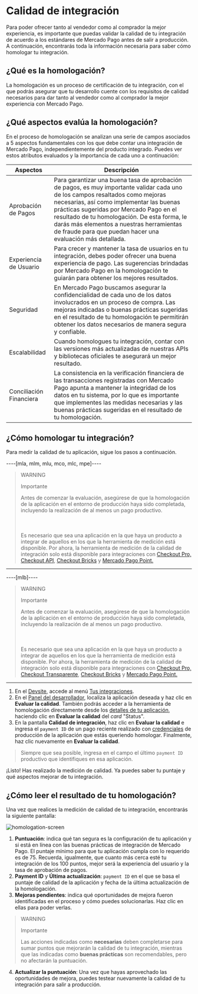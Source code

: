 # Calidad de integración

Para poder ofrecer tanto al vendedor como al comprador la mejor experiencia, es importante que puedas validar la calidad de tu integración de acuerdo a los estándares de Mercado Pago antes de salir a producción.
A continuación, encontrarás toda la información necesaria para saber cómo homologar tu integración.

## ¿Qué es la homologación?

La homologación es un proceso de certificación de tu integración, con el que podrás asegurar que tu desarrollo cuente con los requisitos de calidad necesarios para dar tanto al vendedor como al comprador la mejor experiencia con Mercado Pago.

## ¿Qué aspectos evalúa la homologación?
En el proceso de homologación se analizan una serie de campos asociados a 5 aspectos fundamentales con los que debe contar una integración de Mercado Pago, independientemente del producto integrado. 
Puedes ver estos atributos evaluados y la importancia de cada uno a continuación: 

| **Aspectos**                | **Descripción**                                                                                                                                                                                                                                                                                                                                                                      |
|-------------------------|----------------------------------------------------------------------------------------------------------------------------------------------------------------------------------------------------------------------------------------------------------------------------------------------------------------------------------------------------------------------------------|
|   Aprobación de Pagos   | Para garantizar una buena tasa de aprobación de pagos, es muy importante validar cada uno de los campos resaltados como mejoras necesarias, así como implementar las buenas prácticas sugeridas por Mercado Pago en el resultado de tu homologación. De esta forma, le darás más elementos a nuestras herramientas de fraude para que puedan hacer una evaluación más detallada. |
| Experiencia de Usuario  | Para crecer y mantener la tasa de usuarios en tu integración, debes poder ofrecer una buena experiencia de pago. Las sugerencias brindadas por Mercado Pago en la homologación te guiarán para obtener los mejores resultados.                                                                                                                                                  |
| Seguridad               | En Mercado Pago buscamos asegurar la confidencialidad de cada uno de los datos involucrados en un proceso de compra. Las mejoras indicadas o buenas prácticas sugeridas en el resultado de tu homologación te permitirán obtener los datos necesarios de manera segura y confiable.                                                                                              |
| Escalabilidad           | Cuando homologues tu integración, contar con las versiones más actualizadas de nuestras APIs y bibliotecas oficiales te asegurará un mejor resultado.                                                                                                                                                                                                                            |
| Conciliación Financiera | La consistencia en la verificación financiera de las transacciones registradas con Mercado Pago apunta a mantener la integridad de los datos en tu sistema, por lo que es importante que implementes las medidas necesarias y las buenas prácticas sugeridas en el resultado de tu homologación.                                                                                 |

## ¿Cómo homologar tu integración?

Para medir la calidad de tu aplicación, sigue los pasos a continuación.

----[mla, mlm, mlu, mco, mlc, mpe]----

> WARNING
>
> Importante
>
> Antes de comenzar la evaluación, asegúrese de que la homologación de la aplicación en el entorno de producción haya sido completada, incluyendo la realización de al menos un pago productivo.  <br><br>
> <br><br>
> Es necesario que sea una aplicación en la que haya un producto a integrar de aquellos en los que la herramienta de medición está disponible. Por ahora, la herramienta de medición de la calidad de integración solo está disponible para integraciones con [Checkout Pro,](/developers/es/docs/checkout-pro/landing) [Checkout API](/developers/es/docs/checkout-api/landing), [Checkout Bricks](/developers/es/docs/checkout-bricks/landing) y [Mercado Pago Point.](/developers/es/docs/mp-point/landing)

------------
----[mlb]----

> WARNING
>
> Importante
>
> Antes de comenzar la evaluación, asegúrese de que la homologación de la aplicación en el entorno de producción haya sido completada, incluyendo la realización de al menos un pago productivo.  <br><br>
> <br><br>
> Es necesario que sea una aplicación en la que haya un producto a integrar de aquellos en los que la herramienta de medición está disponible. Por ahora, la herramienta de medición de la calidad de integración solo está disponible para integraciones con [Checkout Pro,](/developers/es/docs/checkout-pro/landing) [Checkout Transparente](/developers/es/docs/checkout-api/landing), [Checkout Bricks](/developers/es/docs/checkout-bricks/landing) y [Mercado Pago Point.](/developers/es/docs/mp-point/landing)

------------

1. En el [Devsite](/developers/es/docs), accede al menú [Tus integraciones](https://www.mercadopago.com.br/developers/panel/app).
2. En el [Panel del desarrollador](https://www.mercadopago.com.br/developers/panel/app), localiza la aplicación deseada y haz clic en **Evaluar la calidad**. También podrás acceder a la herramienta de homologación directamente desde los [detalles de tu aplicación](/developers/es/guides/additional-content/your-integrations/application-details), haciendo clic en **Evaluar la calidad** del _card_ "Status".
3. En la pantalla **Calidad de integración**, haz clic en **Evaluar la calidad** e ingresa el `payment ID` de un pago reciente realizado con [credenciales](/developers/es/guides/additional-content/your-integrations/credentials) de producción de la aplicación que estás queriendo homologar. Finalmente, haz clic nuevamente en **Evaluar la calidad**.

> Siempre que sea posible, ingresa en el campo el último `payment ID` productivo que identifiques en esa aplicación.

¡Listo! Has realizado la medición de calidad. Ya puedes saber tu puntaje y qué aspectos mejorar de tu integración.

## ¿Cómo leer el resultado de tu homologación?

Una vez que realices la medición de calidad de tu integración, encontrarás la siguiente pantalla: 

![homologation-screen](/homologator/integration-quality-screen-es.png)

1. **Puntuación**: indica qué tan segura es la configuración de tu aplicación y si está en línea con las buenas prácticas de integración de Mercado Pago. El puntaje mínimo para que tu aplicación cumpla con lo requerido es de 75. Recuerda, igualmente, que cuanto más cerca esté tu integración de los 100 puntos, mejor será la experiencia del usuario y la tasa de aprobación de pagos.
2. **Payment ID** y **Última actualización**: `payment ID` en el que se basa el puntaje de calidad de la aplicación y fecha de la última actualización de la homologación.
3. **Mejoras pendientes**: indica qué oportunidades de mejora fueron identificadas en el proceso y cómo puedes solucionarlas. Haz clic en ellas para poder verlas.

> WARNING
>
> Importante
>
> Las acciones indicadas como **necesarias** deben completarse para sumar puntos que mejorarán la calidad de tu integración, mientras que las indicadas como **buenas prácticas**  son recomendables, pero no afectarán la puntuación.

4. **Actualizar la puntuación**: Una vez que hayas aprovechado las oportunidades de mejora, puedes testear nuevamente la calidad de tu integración para salir a producción.
